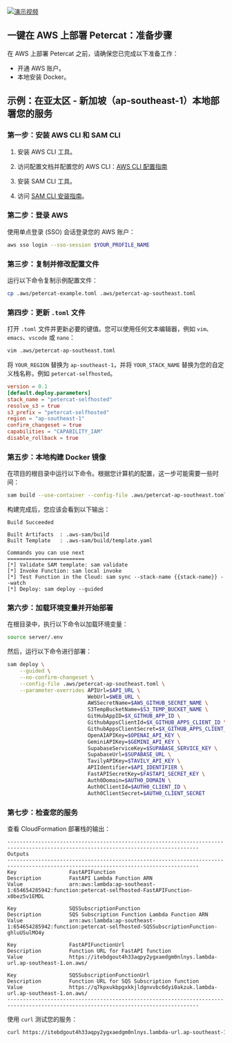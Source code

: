 [![演示视频](https://img.youtube.com/vi/Al6R9Ye5mBY/0.jpg)](https://www.youtube.com/watch?v=Al6R9Ye5mBY)

## 一键在 AWS 上部署 Petercat：准备步骤

在 AWS 上部署 Petercat 之前，请确保您已完成以下准备工作：

- 开通 AWS 账户。
- 本地安装 Docker。

## 示例：在亚太区 - 新加坡（ap-southeast-1）本地部署您的服务

### 第一步：安装 AWS CLI 和 SAM CLI

1. 安装 AWS CLI 工具。

2. 访问配置文档并配置您的 AWS CLI：[AWS CLI 配置指南](https://docs.aws.amazon.com/cli/latest/userguide/cli-configure-sso.html)

3. 安装 SAM CLI 工具。

4. 访问 [SAM CLI 安装指南](https://docs.aws.amazon.com/serverless-application-model/latest/developerguide/install-sam-cli.html)。

### 第二步：登录 AWS

使用单点登录 (SSO) 会话登录您的 AWS 账户：

```bash
aws sso login --sso-session $YOUR_PROFILE_NAME
```

### 第三步：复制并修改配置文件

运行以下命令复制示例配置文件：

```bash
cp .aws/petercat-example.toml .aws/petercat-ap-southeast.toml
```

### 第四步：更新 `.toml` 文件

打开 `.toml` 文件并更新必要的键值。您可以使用任何文本编辑器，例如 `vim`、`emacs`、`vscode` 或 `nano`：

```bash
vim .aws/petercat-ap-southeast.toml
```

将 `YOUR_REGION` 替换为 `ap-southeast-1`，并将 `YOUR_STACK_NAME` 替换为您的自定义栈名称，例如 `petercat-selfhosted`。

```toml
version = 0.1
[default.deploy.parameters]
stack_name = "petercat-selfhosted"
resolve_s3 = true
s3_prefix = "petercat-selfhosted"
region = "ap-southeast-1"
confirm_changeset = true
capabilities = "CAPABILITY_IAM"
disable_rollback = true
```

### 第五步：本地构建 Docker 镜像

在项目的根目录中运行以下命令。根据您计算机的配置，这一步可能需要一些时间：

```bash
sam build --use-container --config-file .aws/petercat-ap-southeast.toml
```

构建完成后，您应该会看到以下输出：

```
Build Succeeded

Built Artifacts  : .aws-sam/build
Built Template   : .aws-sam/build/template.yaml

Commands you can use next
=========================
[*] Validate SAM template: sam validate
[*] Invoke Function: sam local invoke
[*] Test Function in the Cloud: sam sync --stack-name {{stack-name}} --watch
[*] Deploy: sam deploy --guided
```

### 第六步：加载环境变量并开始部署

在根目录中，执行以下命令以加载环境变量：

```bash
source server/.env
```

然后，运行以下命令进行部署：

```bash
sam deploy \
    --guided \
    --no-confirm-changeset \
    --config-file .aws/petercat-ap-southeast.toml \
    --parameter-overrides APIUrl=$API_URL \
                          WebUrl=$WEB_URL \
                          AWSSecretName=$AWS_GITHUB_SECRET_NAME \
                          S3TempBucketName=$S3_TEMP_BUCKET_NAME \
                          GitHubAppID=$X_GITHUB_APP_ID \
                          GithubAppsClientId=$X_GITHUB_APPS_CLIENT_ID \
                          GithubAppsClientSecret=$X_GITHUB_APPS_CLIENT_SECRET \
                          OpenAIAPIKey=$OPENAI_API_KEY \
                          GeminiAPIKey=$GEMINI_API_KEY \
                          SupabaseServiceKey=$SUPABASE_SERVICE_KEY \
                          SupabaseUrl=$SUPABASE_URL \
                          TavilyAPIKey=$TAVILY_API_KEY \
                          APIIdentifier=$API_IDENTIFIER \
                          FastAPISecretKey=$FASTAPI_SECRET_KEY \
                          Auth0Domain=$AUTH0_DOMAIN \
                          Auth0ClientId=$AUTH0_CLIENT_ID \
                          Auth0ClientSecret=$AUTH0_CLIENT_SECRET
```

### 第七步：检查您的服务

查看 CloudFormation 部署栈的输出：


```
------------------------------------------------------------------------------------------------------------------------------------
Outputs
------------------------------------------------------------------------------------------------------------------------------------
Key                 FastAPIFunction
Description         FastAPI Lambda Function ARN
Value               arn:aws:lambda:ap-southeast-1:654654285942:function:petercat-selfhosted-FastAPIFunction-x0bez5v1EMDL

Key                 SQSSubscriptionFunction
Description         SQS Subscription Function Lambda Function ARN
Value               arn:aws:lambda:ap-southeast-1:654654285942:function:petercat-selfhosted-SQSSubscriptionFunction-ghluUSulMO4y

Key                 FastAPIFunctionUrl
Description         Function URL for FastAPI function
Value               https://itebdgout4h33aqpy2ygxaedgm0nlnys.lambda-url.ap-southeast-1.on.aws/

Key                 SQSSubscriptionFunctionUrl
Description         Function URL for SQS Subscription function
Value               https://q7kpxukbpgxkkjldgnvvbc6dyi0akzuk.lambda-url.ap-southeast-1.on.aws/
------------------------------------------------------------------------------------------------------------------------------------
```

使用 `curl` 测试您的服务：

```bash 
curl https://itebdgout4h33aqpy2ygxaedgm0nlnys.lambda-url.ap-southeast-1.on.aws/api/health_checker
```
